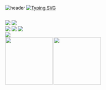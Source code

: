 ![header](https://capsule-render.vercel.app/api?type=waving&color=6994CDEE&text=&animation=twinkling&height=80)
[![Typing SVG](https://readme-typing-svg.demolab.com?font=Alkatra&weight=500&size=45&duration=3500&pause=3&color=6994CDEE&center=false&vCenter=false&multiline=true&repeat=true&width=1000&height=100&lines=Welcome+to+yeongbin's+GitHub!👋)](https://git.io/typing-svg)

<div align="left">
<br>
<div style="display:flex; flex-direction:column; align-items:flex-start;">
    <div>
        <img src="https://img.shields.io/badge/node.js-339933?style=flat-square&logo=nodedotjs&logoColor=white"> 
        <img src="https://img.shields.io/badge/nest.js-E0234E?style=flat-square&logo=nestjs&logoColor=white"> 
        <br>
        <img src="https://img.shields.io/badge/mysql-4479A1?style=flat-square&logo=mysql&logoColor=white"> 
        <img src="https://img.shields.io/badge/mongodb-47A248?style=flat-square&logo=mongodb&logoColor=white"> 
        <img src="https://img.shields.io/badge/redis-DC382D?style=flat-square&logo=redis&logoColor=white"> 
        <br>
        <img src="https://img.shields.io/badge/docker-2496ED?style=flat-square&logo=docker&logoColor=white"> 
    </div>
    <div>
      <img
           align="left"
           src="https://github-readme-stats.vercel.app/api?username=HC-kang&show_icons=true&theme=dark" 
           height="150px"/>
      <img 
           src="https://github-readme-stats.vercel.app/api/top-langs/?username=HC-kang&langs_count=4&layout=compact&bg_color=151515&hide=jupyter%20notebook,c%2B%2B,C,html&title_color=fff&text_color=fff)](https://github.com/anuraghazra/github-readme-stats" height="150px"/>
    </div>
</div> 
<!--
**gong-yeongbin/gong-yeongbin** is a ✨ _special_ ✨ repository because its `README.md` (this file) appears on your GitHub profile.

Here are some ideas to get you started:

- 🔭 I’m currently working on ...
- 🌱 I’m currently learning ...
- 👯 I’m looking to collaborate on ...
- 🤔 I’m looking for help with ...
- 💬 Ask me about ...
- 📫 How to reach me: ...
- 😄 Pronouns: ...
- ⚡ Fun fact: ...
-->
